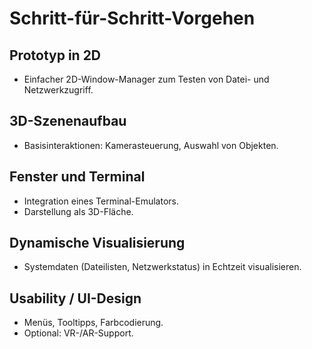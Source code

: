 # Schritt-für-Schritt-Vorgehen

## Prototyp in 2D
- Einfacher 2D-Window-Manager zum Testen von Datei- und Netzwerkzugriff.

## 3D-Szenenaufbau
- Basisinteraktionen: Kamerasteuerung, Auswahl von Objekten.

## Fenster und Terminal
- Integration eines Terminal-Emulators.
- Darstellung als 3D-Fläche.

## Dynamische Visualisierung
- Systemdaten (Dateilisten, Netzwerkstatus) in Echtzeit visualisieren.

## Usability / UI-Design
- Menüs, Tooltipps, Farbcodierung.
- Optional: VR-/AR-Support.